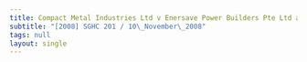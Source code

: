 ```yaml
---
title: Compact Metal Industries Ltd v Enersave Power Builders Pte Ltd and Others
subtitle: "[2008] SGHC 201 / 10\_November\_2008"
tags: null
layout: single
---
```


